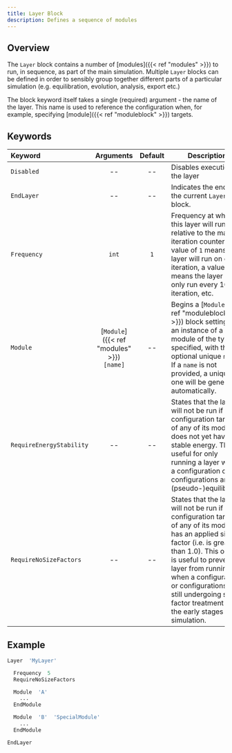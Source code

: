 ```yaml
---
title: Layer Block
description: Defines a sequence of modules
---
```


## Overview

The `Layer` block contains a number of [modules]({{< ref "modules" >}}) to run, in sequence, as part of the main simulation. Multiple `Layer` blocks can be defined in order to sensibly group together different parts of a particular simulation (e.g. equilibration, evolution, analysis, export etc.)

The block keyword itself takes a single (required) argument - the name of the layer. This name is used to reference the configuration when, for example, specifying [module]({{< ref "moduleblock" >}}) targets.

## Keywords

|Keyword|Arguments|Default|Description|
|:------|:--:|:-----:|-----------|
|`Disabled`|--|--|Disables execution of the layer|
|`EndLayer`|--|--|Indicates the end of the current `Layer` block.|
|`Frequency`|`int`|`1`|Frequency at which this layer will run, relative to the main iteration counter. A value of `1` means the layer will run on every iteration, a value of `10` means the layer will only run every 10th iteration, etc.|
|`Module`|[`Module`]({{< ref "modules" >}})<br/>`[name]`|--|Begins a [`Module`]({{< ref "moduleblock" >}}) block setting up an instance of a module of the type specified, with the optional unique `name`. If a `name` is not provided, a unique one will be generated automatically.|
|`RequireEnergyStability`|--|--|States that the layer will not be run if any configuration target of any of its modules does not yet have a stable energy. This is useful for only running a layer when a configuration or configurations are at (pseudo-)equilibrium.|
|`RequireNoSizeFactors`|--|--|States that the layer will not be run if any configuration target of any of its modules has an applied size factor (i.e. is greater than 1.0). This option is useful to prevent a layer from running when a configuration or configurations are still undergoing size factor treatment in the early stages of a simulation.|

## Example

```r
Layer  'MyLayer'

  Frequency  5
  RequireNoSizeFactors

  Module  'A'
    ...
  EndModule

  Module  'B'  'SpecialModule'
    ...
  EndModule

EndLayer
```
